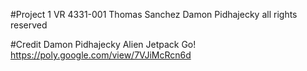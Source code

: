 #Project 1 VR 4331-001
Thomas Sanchez
Damon Pidhajecky
all rights reserved

#Credit
Damon Pidhajecky
Alien Jetpack Go!
https://poly.google.com/view/7VJiMcRcn6d